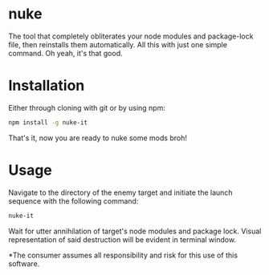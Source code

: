 # nuke

The tool that completely obliterates your node modules and package-lock file, then reinstalls them automatically. All this with just one simple command. Oh yeah, it's that good.

# Installation

Either through cloning with git or by using npm:

```bash
npm install -g nuke-it
```
That's it, now you are ready to nuke some mods broh!
# Usage

Navigate to the directory of the enemy target and initiate the launch sequence with the following command:

```bash
nuke-it
```
Wait for utter annihilation of target's node modules and package lock. Visual representation of said destruction will be evident in terminal window.

*The consumer assumes all responsibility and risk for this use of this software.
